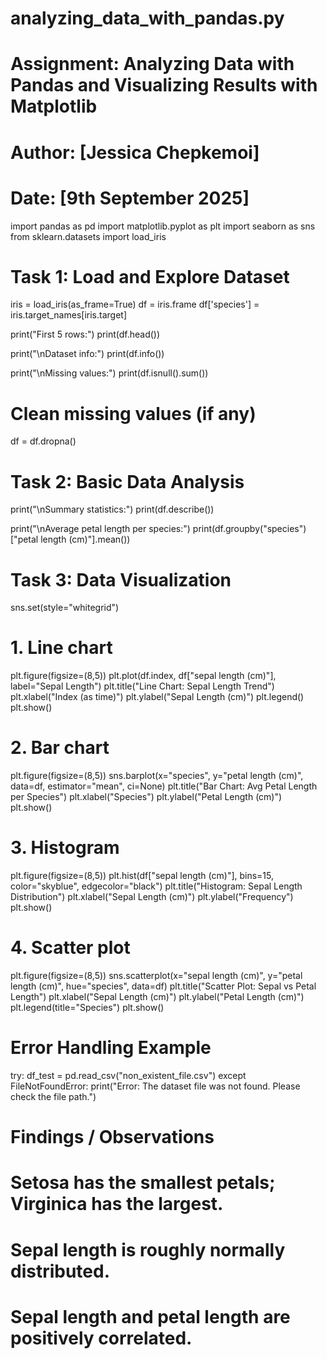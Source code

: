 # analyzing_data_with_pandas.py
# Assignment: Analyzing Data with Pandas and Visualizing Results with Matplotlib
# Author: [Jessica Chepkemoi]
# Date: [9th September 2025]

import pandas as pd
import matplotlib.pyplot as plt
import seaborn as sns
from sklearn.datasets import load_iris

# Task 1: Load and Explore Dataset

iris = load_iris(as_frame=True)
df = iris.frame
df['species'] = iris.target_names[iris.target]

print("First 5 rows:")
print(df.head())

print("\nDataset info:")
print(df.info())

print("\nMissing values:")
print(df.isnull().sum())

# Clean missing values (if any)
df = df.dropna()


# Task 2: Basic Data Analysis

print("\nSummary statistics:")
print(df.describe())

print("\nAverage petal length per species:")
print(df.groupby("species")["petal length (cm)"].mean())


# Task 3: Data Visualization

sns.set(style="whitegrid")

# 1. Line chart
plt.figure(figsize=(8,5))
plt.plot(df.index, df["sepal length (cm)"], label="Sepal Length")
plt.title("Line Chart: Sepal Length Trend")
plt.xlabel("Index (as time)")
plt.ylabel("Sepal Length (cm)")
plt.legend()
plt.show()

# 2. Bar chart
plt.figure(figsize=(8,5))
sns.barplot(x="species", y="petal length (cm)", data=df, estimator="mean", ci=None)
plt.title("Bar Chart: Avg Petal Length per Species")
plt.xlabel("Species")
plt.ylabel("Petal Length (cm)")
plt.show()

# 3. Histogram
plt.figure(figsize=(8,5))
plt.hist(df["sepal length (cm)"], bins=15, color="skyblue", edgecolor="black")
plt.title("Histogram: Sepal Length Distribution")
plt.xlabel("Sepal Length (cm)")
plt.ylabel("Frequency")
plt.show()

# 4. Scatter plot
plt.figure(figsize=(8,5))
sns.scatterplot(x="sepal length (cm)", y="petal length (cm)", hue="species", data=df)
plt.title("Scatter Plot: Sepal vs Petal Length")
plt.xlabel("Sepal Length (cm)")
plt.ylabel("Petal Length (cm)")
plt.legend(title="Species")
plt.show()


# Error Handling Example

try:
    df_test = pd.read_csv("non_existent_file.csv")
except FileNotFoundError:
    print("Error: The dataset file was not found. Please check the file path.")


# Findings / Observations

# Setosa has the smallest petals; Virginica has the largest.
# Sepal length is roughly normally distributed.
# Sepal length and petal length are positively correlated.

